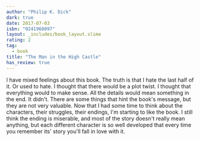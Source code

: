 ```yaml
---
author: "Philip K. Dick"
dark: true
date: 2017-07-03
isbn: "0241968097"
layout: _includes/book_layout.slime
rating: 2
tag:
  - book
title: "The Man in the High Castle"
has_review: true
---
```


I have mixed feelings about this book. The truth is that I hate the last half of it. Or used to hate. I thought that there would be a plot twist. I thought that everything would to make sense. All the details would mean something in the end. It didn't. There are some things that hint the book's message, but they are not very valuable. Now that I had some time to think about the characters, their struggles, their endings, I'm starting to like the book. I still think the ending is miserable, and most of the story doesn't really mean anything, but each different character is so well developed that every time you remember its' story you'll fall in love with it.
